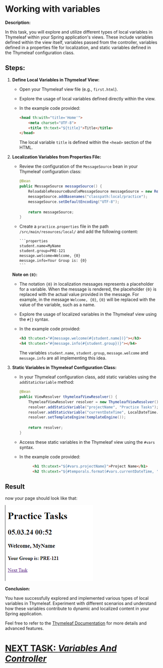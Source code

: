# Working with variables

**Description:**

In this task, you will explore and utilize different types of local variables in Thymeleaf within your Spring application's views. These include variables defined within the view itself, variables passed from the controller, variables defined in a properties file for localization, and static variables defined in the Thymeleaf configuration class.

## **Steps:**

1. **Define Local Variables in Thymeleaf View:**
    - Open your Thymeleaf view file (e.g., `first.html`).
    - Explore the usage of local variables defined directly within the view.
    - In the example code provided:

       ```html
       <head th:with="title='Home'">
           <meta charset="UTF-8">
           <title th:text="${title}">Title</title>
       </head>
       ```

      The local variable `title` is defined within the `<head>` section of the HTML.

2. **Localization Variables from Properties File:**
    - Review the configuration of the `MessageSource` bean in your Thymeleaf configuration class:

       ```java
       @Bean
       public MessageSource messageSource() {
           ReloadableResourceBundleMessageSource messageSource = new ReloadableResourceBundleMessageSource();
           messageSource.addBasenames("classpath:local/practice");
           messageSource.setDefaultEncoding("UTF-8");
 
           return messageSource;
       }
       ```
   - Create a `practice.properties` file in the path `/src/main/resources/local/` and add the following content:

         ```properties
         student.name=MyName
         student.group=PRE-121
         message.welcome=Welcome, {0}
         message.info=Your Group is: {0}
         ```
   **Note on `{0}`:**
    - The notation `{0}` in localization messages represents a placeholder for a variable. When the message is rendered, the placeholder `{0}` is replaced with the actual value provided in the message. For example, in the message `Welcome, {0}`, `{0}` will be replaced with the value of the variable, such as a name.

    - Explore the usage of localized variables in the Thymeleaf view using the `#{}` syntax. 
   - In the example code provided:

      ```html
      <h3 th:utext="#{message.welcome(#{student.name})}"></h3>
      <h4 th:utext="#{message.info(#{student.group})}"></h4>
      ```

     The variables `student.name`, `student.group`, `message.welcome` and `message.info` are all implementing this idea.

3. **Static Variables in Thymeleaf Configuration Class:**
    - In your Thymeleaf configuration class, add static variables using the `addStaticVariable` method:

       ```java
       @Bean
       public ViewResolver thymeleafViewResolver() {
           ThymeleafViewResolver resolver = new ThymeleafViewResolver();
           resolver.addStaticVariable("projectName", "Practice Tasks");
           resolver.addStaticVariable("currentDateTime", LocalDateTime.now());
           resolver.setTemplateEngine(templateEngine());
 
           return resolver;
       }
       ```

    - Access these static variables in the Thymeleaf view using the `#vars` syntax.
   - In the example code provided:

      ```html
            <h1 th:utext="${#vars.projectName}">Project Name</h1>
            <h2 th:utext="${#temporals.format(#vars.currentDateTime, 'dd.MM.yy HH:mm')}">Current Date and Time</h2>
      ```
     
## Result

now your page should look like that:

![first-view.png](../../../srcs/thymeleaf/first-view.png)

**Conclusion:**

You have successfully explored and implemented various types of local variables in Thymeleaf. Experiment with different scenarios and understand how these variables contribute to dynamic and localized content in your Spring application.

Feel free to refer to the [Thymeleaf Documentation](https://www.thymeleaf.org/documentation.html) for more details and advanced features.

# [NEXT TASK: *Variables And Controller*](variables-and-controller.md)